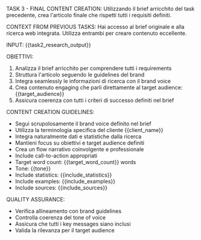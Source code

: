 TASK 3 - FINAL CONTENT CREATION:
Utilizzando il brief arricchito del task precedente, crea l'articolo finale che rispetti tutti i requisiti definiti.

CONTEXT FROM PREVIOUS TASKS:
Hai accesso al brief originale e alla ricerca web integrata. Utilizza entrambi per creare contenuto eccellente.

INPUT:
{{task2_research_output}}

OBIETTIVI:
1. Analizza il brief arricchito per comprendere tutti i requirements
2. Struttura l'articolo seguendo le guidelines del brand
3. Integra seamlessly le informazioni di ricerca con il brand voice
4. Crea contenuto engaging che parli direttamente al target audience: {{target_audience}}
5. Assicura coerenza con tutti i criteri di successo definiti nel brief

CONTENT CREATION GUIDELINES:
- Segui scrupolosamente il brand voice definito nel brief
- Utilizza la terminologia specifica del cliente {{client_name}}
- Integra naturalmente dati e statistiche dalla ricerca
- Mantieni focus su obiettivi e target audience definiti
- Crea un flow narrativo coinvolgente e professionale
- Include call-to-action appropriati
- Target word count: {{target_word_count}} words
- Tone: {{tone}}
- Include statistics: {{include_statistics}}
- Include examples: {{include_examples}}
- Include sources: {{include_sources}}

QUALITY ASSURANCE:
- Verifica allineamento con brand guidelines
- Controlla coerenza del tone of voice
- Assicura che tutti i key messages siano inclusi
- Valida la rilevanza per il target audience